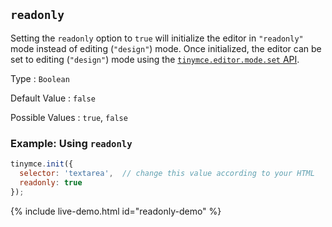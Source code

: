 ## `readonly`

Setting the `readonly` option to `true` will initialize the editor in `"readonly"` mode instead of editing (`"design"`) mode. Once initialized, the editor can be set to editing (`"design"`) mode using the [`tinymce.editor.mode.set` API]({{site.baseurl}}/api/tinymce/tinymce.editormode/#set).

Type
: `Boolean`

Default Value
: `false`

Possible Values
: `true`, `false`

### Example: Using `readonly`

```js
tinymce.init({
  selector: 'textarea',  // change this value according to your HTML
  readonly: true
});
```

{% include live-demo.html id="readonly-demo" %}